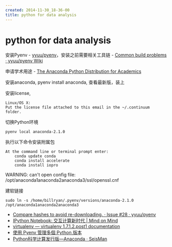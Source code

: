 ```yaml
---
created: 2014-11-30_18-36-00
title: python for data analysis
---
```


# python for data analysis

安装Pyenv - [yyuu/pyenv](https://github.com/yyuu/pyenv)，安装之前需要相关工具链 - [Common build problems · yyuu/pyenv Wiki](https://github.com/yyuu/pyenv/wiki/Common-build-problems)

申请学术用途 - [The Anaconda Python Distribution for Academics](https://store.continuum.io/cshop/academicanaconda)

安装anaconda, pyenv install anaconda, 查看最新版，装上

安装license, 

```
Linux/OS X:
Put the license file attached to this email in the ~/.continuum folder.
```

切换Python环境

```
pyenv local anaconda-2.1.0
```
执行以下命令安装附属包
```
At the command line or terminal prompt enter:
    conda update conda
    conda install accelerate
    conda install iopro
```

WARNING: can't open config file: /opt/anaconda1anaconda2anaconda3/ssl/openssl.cnf

建软链接 
```
sudo ln -s /home/billryan/.pyenv/versions/anaconda-2.1.0 /opt/anaconda1anaconda2anaconda3
```

- [Compare hashes to avoid re-downloading. · Issue #28 · yyuu/pyenv](https://github.com/yyuu/pyenv/issues/28)
- [IPython Notebook: 交互计算新时代 | Mind on Mind](http://mindonmind.github.io/2013/02/08/ipython-notebook-interactive-computing-new-era/#fn3)
- [virtualenv — virtualenv 1.7.1.2.post1 documentation](https://virtualenv-chinese-docs.readthedocs.org/en/latest/)
- [使用 Pyenv 管理多個 Python 版本](http://blog.codylab.com/python-pyenv/)
- [Python科学计算发行版—Anaconda · SeisMan](http://seisman.info/anaconda-scientific-python-distribution.html)